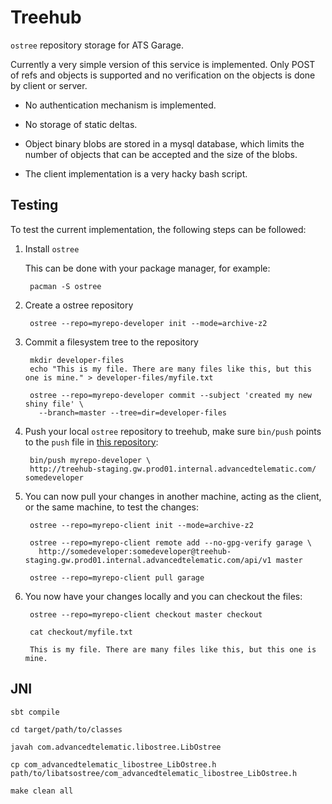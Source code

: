 # Treehub

`ostree` repository storage for ATS Garage.

Currently a very simple version of this service is implemented. Only
POST of refs and objects is supported and no verification on the
objects is done by client or server.

- No authentication mechanism is implemented.

- No storage of static deltas.

- Object binary blobs are stored in a mysql database, which limits the
  number of objects that can be accepted and the size of the blobs.

- The client implementation is a very hacky bash script.

## Testing

To test the current implementation, the following steps can be followed:

1. Install `ostree`

   This can be done with your package manager, for example:

        pacman -S ostree
  
2. Create a ostree repository

        ostree --repo=myrepo-developer init --mode=archive-z2
   
3. Commit a filesystem tree to the repository

        mkdir developer-files
        echo "This is my file. There are many files like this, but this one is mine." > developer-files/myfile.txt
    
        ostree --repo=myrepo-developer commit --subject 'created my new shiny file' \
          --branch=master --tree=dir=developer-files
        
4. Push your local `ostree` repository to treehub, make sure
   `bin/push` points to the `push` file in
   [this repository](https://raw.githubusercontent.com/advancedtelematic/treehub/master/bin/push?token=AAMbNwzTYP025TWn04jpd-fBlOXFJDGsks5YEwvawA%3D%3D):
    
        bin/push myrepo-developer \
        http://treehub-staging.gw.prod01.internal.advancedtelematic.com/ somedeveloper

5. You can now pull your changes in another machine, acting as the
   client, or the same machine, to test the changes:
   
        ostree --repo=myrepo-client init --mode=archive-z2
   
        ostree --repo=myrepo-client remote add --no-gpg-verify garage \
          http://somedeveloper:somedeveloper@treehub-staging.gw.prod01.internal.advancedtelematic.com/api/v1 master
     
        ostree --repo=myrepo-client pull garage

6. You now have your changes locally and you can checkout the files:

        ostree --repo=myrepo-client checkout master checkout
   
        cat checkout/myfile.txt

        This is my file. There are many files like this, but this one is mine.


## JNI

```
sbt compile

cd target/path/to/classes

javah com.advancedtelematic.libostree.LibOstree

cp com_advancedtelematic_libostree_LibOstree.h path/to/libatsostree/com_advancedtelematic_libostree_LibOstree.h

make clean all

```
